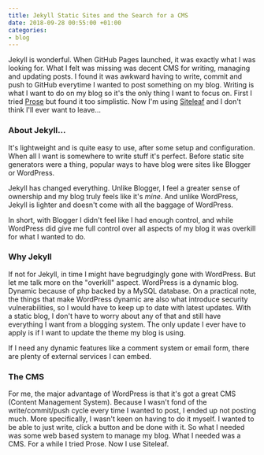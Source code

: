 ```yaml
---
title: Jekyll Static Sites and the Search for a CMS
date: 2018-09-28 00:55:00 +01:00
categories:
- blog
---
```


Jekyll is wonderful. When GitHub Pages launched, it was exactly what I was looking for. What I felt was missing was decent CMS for writing, managing and updating posts.  I found it was awkward having to write, commit and push to GitHub everytime I wanted to post something on my blog. Writing is what I want to do on my blog so it's the only thing I want to focus on. First I tried [Prose](http://prose.io/) but found it too simplistic. Now I'm using [Siteleaf](http://www.siteleaf.com) and I don't think I'll ever want to leave...

### About Jekyll...
It's lightweight and is quite easy to use, after some setup and configuration. When all I want is somewhere to write stuff it's perfect. Before static site generators were a thing, popular ways to have blog were sites like Blogger or WordPress.

Jekyll has changed everything. Unlike Blogger, I feel a greater sense of ownership and my blog truly feels like it's *mine*. And unlike WordPress, Jekyll is lighter and doesn't come with all the baggage of WordPress.

In short, with Blogger I didn't feel like I had enough control, and while WordPress did give me full control over all aspects of my blog it was overkill for what I wanted to do.

### Why Jekyll
If not for Jekyll, in time I might have begrudgingly gone with WordPress. But let me talk more on the "overkill" aspect. WordPress is a dynamic blog. Dynamic because of php backed by a MySQL database. On a practical note, the things that make WordPress dynamic are also what introduce security vulnerabilities, so I would have to keep up to date with latest updates. With a static blog, I don't have to worry about any of that and still have everything I want from a blogging system. The only update I ever have to apply is if I want to update the theme my blog is using.

If I need any dynamic features like a comment system or email form, there are plenty of external services I can embed.

### The CMS
For me, the major advantage of WordPress is that it's got a great CMS (Content Management System). Because I wasn't fond of the write/commit/push cycle every time I wanted to post, I ended up not posting much. More specifically, I wasn't keen on having to do it myself. I wanted to be able to just write, click a button and be done with it. So what I needed was some web based system to manage my blog. What I needed was a CMS. For a while I tried Prose. Now I use Siteleaf.